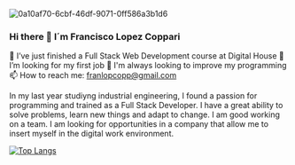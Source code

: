 ![0a10af70-6cbf-46df-9071-0ff586a3b1d6](https://user-images.githubusercontent.com/105327452/200412325-d26e7cc5-5766-42db-b5aa-b1cf4e226e18.gif)


### Hi there 👋 I´m Francisco Lopez Coppari

🔭 I’ve just finished a Full Stack Web Development course at Digital House
👯 I’m looking for my first job
🌱 I'm always looking to improve my programming
📫 How to reach me: franlopcopp@gmail.com


In my last year studiyng industrial engineering, I found a passion for programming and trained as a Full Stack Developer.
I have a great ability to solve problems, learn new things and adapt to change. I am good working on a team.
I am looking for opportunities in a company that allow me to insert myself in the digital work environment.


[![Top Langs](https://github-readme-stats.vercel.app/api/top-langs/?username=franlopezcop)](https://github.com/franlopezcop/github-readme-stats)
<!--
**franlopezcop/franlopezcop** is a ✨ _special_ ✨ repository because its `README.md` (this file) appears on your GitHub profile.

Here are some ideas to get you started:

- 🔭 I’m currently working on ...
- 🌱 I’m currently learning ...
- 👯 I’m looking to collaborate on ...
- 🤔 I’m looking for help with ...
- 💬 Ask me about ...
- 📫 How to reach me: ...
- 😄 Pronouns: ...
- ⚡ Fun fact: ...
-->
